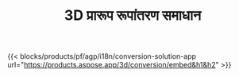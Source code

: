 ﻿---
title: 3D प्रारूप रूपांतरण समाधान 
weight: 7730
url: /hi/conversion
limit: 
description: कन्वर्ट 3D करने के लिए फ़ाइल Autodesk, Draco, Wavefront, 3D स्टूडियो और कई अन्य प्रारूपों
---
{{< blocks/products/pf/agp/i18n/conversion-solution-app url="https://products.aspose.app/3d/conversion/embed&h1&h2" >}} 
